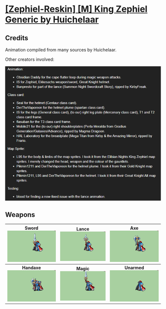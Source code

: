 # [\[Zephiel-Reskin\] \[M\] King Zephiel Generic by Huichelaar](./)
## Credits

Animation compiled from many sources by Huichelaar.

Other creators involved:

<img src="./Credits.png" />

## Weapons

| <b>Sword</b><br/><img alt="Sword animation" src="./1.%20Sword/Sword.gif"/> | <b>Lance</b><br/><img alt="Lance animation" src="./2.%20Lance/Lance.gif"/> | <b>Axe</b><br/><img alt="Axe animation" src="./3.%20Axe/Axe.gif"/> |
| :---: | :---: | :---: |
| <b>Handaxe</b><br/><img alt="Handaxe animation" src="./4.%20Handaxe/Handaxe.gif"/> | <b>Magic</b><br/><img alt="Magic animation" src="./6.%20Magic%20(With%20Sword)/Magic.gif"/> | <b>Unarmed</b><br/><img alt="Unarmed animation" src="./8.%20Unarmed/Unarmed.gif"/> |
